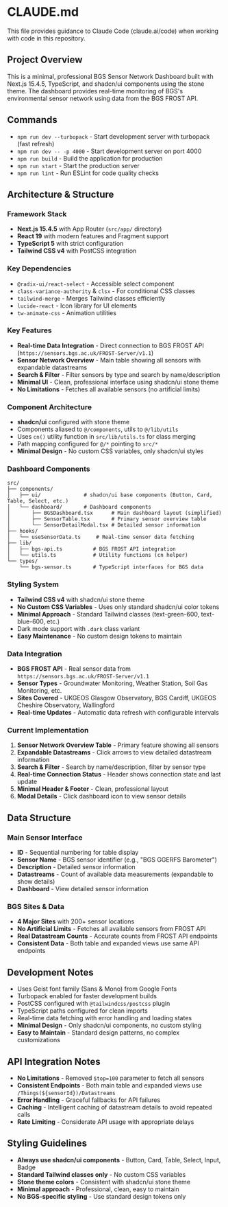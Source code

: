 # CLAUDE.md

This file provides guidance to Claude Code (claude.ai/code) when working with code in this repository.

## Project Overview

This is a minimal, professional BGS Sensor Network Dashboard built with Next.js 15.4.5, TypeScript, and shadcn/ui components using the stone theme. The dashboard provides real-time monitoring of BGS's environmental sensor network using data from the BGS FROST API.

## Commands

- `npm run dev --turbopack` - Start development server with turbopack (fast refresh)
- `npm run dev -- -p 4000` - Start development server on port 4000  
- `npm run build` - Build the application for production
- `npm run start` - Start the production server
- `npm run lint` - Run ESLint for code quality checks

## Architecture & Structure

### Framework Stack
- **Next.js 15.4.5** with App Router (`src/app/` directory)
- **React 19** with modern features and Fragment support
- **TypeScript 5** with strict configuration
- **Tailwind CSS v4** with PostCSS integration

### Key Dependencies
- `@radix-ui/react-select` - Accessible select component
- `class-variance-authority` & `clsx` - For conditional CSS classes
- `tailwind-merge` - Merges Tailwind classes efficiently
- `lucide-react` - Icon library for UI elements
- `tw-animate-css` - Animation utilities

### Key Features
- **Real-time Data Integration** - Direct connection to BGS FROST API (`https://sensors.bgs.ac.uk/FROST-Server/v1.1`)
- **Sensor Network Overview** - Main table showing all sensors with expandable datastreams
- **Search & Filter** - Filter sensors by type and search by name/description
- **Minimal UI** - Clean, professional interface using shadcn/ui stone theme
- **No Limitations** - Fetches all available sensors (no artificial limits)

### Component Architecture
- **shadcn/ui** configured with stone theme
- Components aliased to `@/components`, utils to `@/lib/utils`
- Uses `cn()` utility function in `src/lib/utils.ts` for class merging
- Path mapping configured for `@/*` pointing to `src/*`
- **Minimal Design** - No custom CSS variables, only shadcn/ui styles

### Dashboard Components
```
src/
├── components/
│   ├── ui/              # shadcn/ui base components (Button, Card, Table, Select, etc.)
│   └── dashboard/       # Dashboard components
│       ├── BGSDashboard.tsx      # Main dashboard layout (simplified)
│       ├── SensorTable.tsx       # Primary sensor overview table
│       └── SensorDetailModal.tsx # Detailed sensor information
├── hooks/
│   └── useSensorData.ts     # Real-time sensor data fetching
├── lib/
│   ├── bgs-api.ts          # BGS FROST API integration
│   └── utils.ts            # Utility functions (cn helper)
└── types/
    └── bgs-sensor.ts       # TypeScript interfaces for BGS data
```

### Styling System
- **Tailwind CSS v4** with shadcn/ui stone theme
- **No Custom CSS Variables** - Uses only standard shadcn/ui color tokens
- **Minimal Approach** - Standard Tailwind classes (text-green-600, text-blue-600, etc.)
- Dark mode support with `.dark` class variant
- **Easy Maintenance** - No custom design tokens to maintain

### Data Integration
- **BGS FROST API** - Real sensor data from `https://sensors.bgs.ac.uk/FROST-Server/v1.1`
- **Sensor Types** - Groundwater Monitoring, Weather Station, Soil Gas Monitoring, etc.
- **Sites Covered** - UKGEOS Glasgow Observatory, BGS Cardiff, UKGEOS Cheshire Observatory, Wallingford
- **Real-time Updates** - Automatic data refresh with configurable intervals

### Current Implementation
1. **Sensor Network Overview Table** - Primary feature showing all sensors
2. **Expandable Datastreams** - Click arrows to view detailed datastream information
3. **Search & Filter** - Search by name/description, filter by sensor type
4. **Real-time Connection Status** - Header shows connection state and last update
5. **Minimal Header & Footer** - Clean, professional layout
6. **Modal Details** - Click dashboard icon to view sensor details

## Data Structure

### Main Sensor Interface
- **ID** - Sequential numbering for table display
- **Sensor Name** - BGS sensor identifier (e.g., "BGS GGERFS Barometer")
- **Description** - Detailed sensor information
- **Datastreams** - Count of available data measurements (expandable to show details)
- **Dashboard** - View detailed sensor information

### BGS Sites & Data
- **4 Major Sites** with 200+ sensor locations
- **No Artificial Limits** - Fetches all available sensors from FROST API
- **Real Datastream Counts** - Accurate counts from FROST API endpoints
- **Consistent Data** - Both table and expanded views use same API endpoints

## Development Notes

- Uses Geist font family (Sans & Mono) from Google Fonts
- Turbopack enabled for faster development builds
- PostCSS configured with `@tailwindcss/postcss` plugin
- TypeScript paths configured for clean imports
- Real-time data fetching with error handling and loading states
- **Minimal Design** - Only shadcn/ui components, no custom styling
- **Easy to Maintain** - Standard design patterns, no complex customizations

## API Integration Notes

- **No Limitations** - Removed `$top=100` parameter to fetch all sensors
- **Consistent Endpoints** - Both main table and expanded views use `/Things(${sensorId})/Datastreams`
- **Error Handling** - Graceful fallbacks for API failures
- **Caching** - Intelligent caching of datastream details to avoid repeated calls
- **Rate Limiting** - Considerate API usage with appropriate delays

## Styling Guidelines

- **Always use shadcn/ui components** - Button, Card, Table, Select, Input, Badge
- **Standard Tailwind classes only** - No custom CSS variables
- **Stone theme colors** - Consistent with shadcn/ui stone theme
- **Minimal approach** - Professional, clean, easy to maintain
- **No BGS-specific styling** - Use standard design tokens only